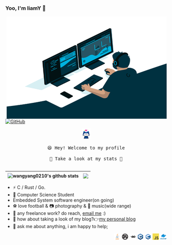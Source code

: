 ### Yoo, I'm liamY 👋
  <img align="right" alt="GIF" src="https://github.com/KMSorSMS/KMSorSMS/blob/master/code.gif?raw=true" width="500" height="320" />
  

 [![GitHub](https://img.shields.io/badge/dynamic/json?logo=github&label=GitHub&labelColor=495867&color=495867&query=%24.data.totalSubs&url=https%3A%2F%2Fapi.spencerwoo.com%2Fsubstats%2F%3Fsource%3Dgithub%26queryKey%3Dhayschan&style=flat-square)](https://github.com/KMSorSMS)
  
<p align="center">
  <img src="https://github.com/KMSorSMS/KMSorSMS/blob/master/cute.gif" width="27px">
  <br><br />
  <samp>
    😆 Hey! Welcome to my profile
    <br />
    <br />🍉 Take a look at my stats  🌱
    <br />
    <br />
  </samp>

| <a> <img align="center" src="https://github-readme-stats.vercel.app/api?username=KMSorSMS&show_icons=true&theme=buefy&hide_border=true" alt="wangyang0210's github stats" /> </a> | <a> <img align="center" src="https://github-readme-stats.vercel.app/api/top-langs/?username=KMSorSMS&layout=compact&theme=buefy&hide_border=true" /> </a> | 
| ------------- | ------------- |

</p>


- ⚡ C / Rust / Go.
- 🍻 Computer Science Student
- Embedded System software engineer(on going)
- ⚽ love football & 📷 photography & 🎵 music(wide range)
- 💼 any freelance work? do reach, <a href="mailto:yzwliam@126.com">email me</a> :)
- 🔖 how about taking a look of my blog?👉<a href="https://liamy.clovy.top" target="_blank">my personal blog</a>
- 💬 ask me about anything, i am happy to help;


<p align="right">
<a><img height="20" alt="java" src="https://raw.githubusercontent.com/github/explore/main/topics/java/java.png"></a> 
<a><img height="20" alt="rust" src="https://raw.githubusercontent.com/github/explore/main/topics/rust/rust.png"></a> 
  <a><img height="20" alt="go" src="https://raw.githubusercontent.com/github/explore/main/topics/go/go.png"></a>
  <a><img height="20" alt="cpp" src="https://raw.githubusercontent.com/github/explore/main/topics/cpp/cpp.png"></a>
    <a><img height="20" alt="c" src="https://raw.githubusercontent.com/github/explore/main/topics/c/c.png"></a>
<a><img height="20" alt="javascript" src="https://raw.githubusercontent.com/github/explore/80688e429a7d4ef2fca1e82350fe8e3517d3494d/topics/javascript/javascript.png"></a>
  <a><img height="20" alt="docker" src="https://raw.githubusercontent.com/github/explore/80688e429a7d4ef2fca1e82350fe8e3517d3494d/topics/docker/docker.png"></a> 
</p>
